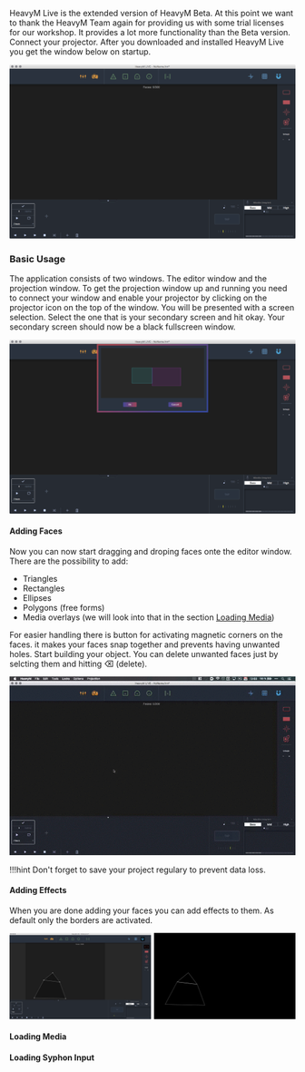 HeavyM Live is the extended version of HeavyM Beta. At this point we want to thank the HeavyM Team again for providing us with some trial licenses for our workshop. It provides a lot more functionality than the Beta version. Connect your projector. After you downloaded and installed HeavyM Live you get the window below on startup.  

![](images/heavym-live-ui.png)  

### Basic Usage

The application consists of two windows. The editor window and the projection window. To get the projection window up and running you need to connect your window and enable your projector by clicking on the projector icon on the top of the window. You will be presented with a screen selection. Select the one that is your secondary screen and hit okay. Your secondary screen should now be a black fullscreen window.  

![](images/heavym-live-ui-projector-selection.png)  

#### Adding Faces  

Now you can now start dragging and droping faces onte the editor window. There are the possibility to add:  

- Triangles
- Rectangles
- Ellipses
- Polygons (free forms)  
- Media overlays (we will look into that in the section [Loading Media](#loading-media))

For easier handling there is button for activating magnetic corners on the faces. it makes your faces snap together and prevents having unwanted holes. Start building your object. You can delete unwanted faces just by selcting them and hitting ⌫ (delete).  

![](images/heavym-adding-faces.gif)  

!!!hint
    Don't forget to save your project regulary to prevent data loss.  


#### Adding Effects  


When you are done adding your faces you can add effects to them. As default only the borders are activated. 

[![](images/heavym-live-ui-with-faces.png)](images/heavym-live-ui-with-faces.png)  

#### Loading Media  
#### Loading Syphon Input